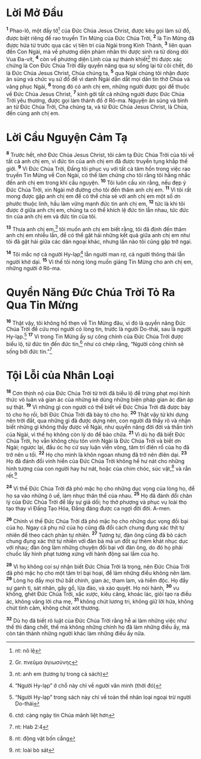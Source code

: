 # Lời Mở Đầu

<sup><b>1</b></sup> Phao-lô, một đầy tớ[^1-37d027a5-9f21-40fc-b454-ddd4325d1de2] của Đức Chúa Jesus Christ, được kêu gọi làm sứ đồ, được biệt riêng để rao truyền Tin Mừng của Đức Chúa Trời, <sup><b>2</b></sup> là Tin Mừng đã được hứa từ trước qua các vị tiên tri của Ngài trong Kinh Thánh, <sup><b>3</b></sup> liên quan đến Con Ngài, mà về phương diện phàm nhân thì được sinh ra từ dòng dõi Vua Đa-vít, <sup><b>4</b></sup> còn về phương diện Linh của sự thánh khiết[^2-37d027a5-9f21-40fc-b454-ddd4325d1de2] thì được xác chứng là Con Đức Chúa Trời đầy quyền năng qua sự sống lại từ cõi chết, đó là Đức Chúa Jesus Christ, Chúa chúng ta, <sup><b>5</b></sup> qua Ngài chúng tôi nhận được ân sủng và chức vụ sứ đồ để vì danh Ngài dẫn dắt mọi dân tin thờ Chúa và vâng phục Ngài, <sup><b>6</b></sup> trong đó có anh chị em, những người được gọi để thuộc về Đức Chúa Jesus Christ, <sup><b>7</b></sup> kính gởi tất cả những người được Đức Chúa Trời yêu thương, được gọi làm thánh đồ ở Rô-ma. Nguyện ân sủng và bình an từ Đức Chúa Trời, Cha chúng ta, và từ Đức Chúa Jesus Christ, là Chúa, đến cùng anh chị em.

# Lời Cầu Nguyện Cảm Tạ

<sup><b>8</b></sup> Trước hết, nhờ Đức Chúa Jesus Christ, tôi cảm tạ Đức Chúa Trời của tôi về tất cả anh chị em, vì đức tin của anh chị em đã được truyền tụng khắp thế giới. <sup><b>9</b></sup> Vì Đức Chúa Trời, Đấng tôi phục vụ với tất cả tâm hồn trong việc rao truyền Tin Mừng về Con Ngài, có thể làm chứng cho tôi rằng tôi hằng nhắc đến anh chị em trong khi cầu nguyện. <sup><b>10</b></sup> Tôi luôn cầu xin rằng, nếu đẹp ý Đức Chúa Trời, xin Ngài mở đường cho tôi đến thăm anh chị em. <sup><b>11</b></sup> Vì tôi rất mong được gặp anh chị em để có thể chia sẻ với anh chị em một số ơn phước thuộc linh, hầu làm vững mạnh đức tin anh chị em, <sup><b>12</b></sup> tức là khi tôi được ở giữa anh chị em, chúng ta có thể khích lệ đức tin lẫn nhau, tức đức tin của anh chị em và đức tin của tôi.

<sup><b>13</b></sup> Thưa anh chị em,[^3-37d027a5-9f21-40fc-b454-ddd4325d1de2] tôi muốn anh chị em biết rằng, tôi đã định đến thăm anh chị em nhiều lần, để có thể gặt hái những kết quả giữa anh chị em như tôi đã gặt hái giữa các dân ngoại khác, nhưng lần nào tôi cũng gặp trở ngại.

<sup><b>14</b></sup> Tôi mắc nợ cả người Hy-lạp[^4-37d027a5-9f21-40fc-b454-ddd4325d1de2] lẫn người man rợ, cả người thông thái lẫn người khờ dại. <sup><b>15</b></sup> Vì thế tôi nóng lòng muốn giảng Tin Mừng cho anh chị em, những người ở Rô-ma.

# Quyền Năng Đức Chúa Trời Tỏ Ra Qua Tin Mừng

<sup><b>16</b></sup> Thật vậy, tôi không hổ thẹn về Tin Mừng đâu, vì đó là quyền năng Đức Chúa Trời để cứu mọi người có lòng tin, trước là người Do-thái, sau là người Hy-lạp.[^5-37d027a5-9f21-40fc-b454-ddd4325d1de2] <sup><b>17</b></sup> Vì trong Tin Mừng ấy sự công chính của Đức Chúa Trời được biểu lộ, từ đức tin đến đức tin,[^6-37d027a5-9f21-40fc-b454-ddd4325d1de2] như có chép rằng, “Người công chính sẽ sống bởi đức tin.”[^7-37d027a5-9f21-40fc-b454-ddd4325d1de2]

# Tội Lỗi của Nhân Loại

<sup><b>18</b></sup> Cơn thịnh nộ của Đức Chúa Trời từ trời đã biểu lộ để trừng phạt mọi hình thức vô luân và gian ác của những kẻ dùng những biện pháp gian ác đàn áp sự thật. <sup><b>19</b></sup> Vì những gì con người có thể biết về Đức Chúa Trời đã được bày tỏ cho họ rồi, bởi Đức Chúa Trời đã bày tỏ cho họ. <sup><b>20</b></sup> Thật vậy từ khi dựng nên trời đất, qua những gì đã được dựng nên, con người đã thấy rõ và nhận biết những gì không thấy được về Ngài, như quyền năng đời đời và thần tính của Ngài, vì thế họ không còn lý do để bào chữa. <sup><b>21</b></sup> Vì dù họ đã biết Đức Chúa Trời, họ vẫn không chịu tôn vinh Ngài là Đức Chúa Trời và biết ơn Ngài; ngược lại, đầu óc họ cứ suy luận viển vông, tâm trí điên rồ của họ đã trở nên u tối. <sup><b>22</b></sup> Họ cho mình là khôn ngoan nhưng đã trở nên điên dại. <sup><b>23</b></sup> Họ đã đánh đổi vinh hiển của Đức Chúa Trời không hề hư nát cho những hình tượng của con người hay hư nát, hoặc của chim chóc, súc vật,[^8-37d027a5-9f21-40fc-b454-ddd4325d1de2] và rắn rết.[^9-37d027a5-9f21-40fc-b454-ddd4325d1de2]

<sup><b>24</b></sup> Vì thế Đức Chúa Trời đã phó mặc họ cho những dục vọng của lòng họ, để họ sa vào những ô uế, làm nhục thân thể của nhau. <sup><b>25</b></sup> Họ đã đánh đổi chân lý của Đức Chúa Trời để lấy sự giả dối; họ thờ phượng và phục vụ loài thọ tạo thay vì Đấng Tạo Hóa, Đấng đáng được ca ngợi đời đời. A-men.

<sup><b>26</b></sup> Chính vì thế Đức Chúa Trời đã phó mặc họ cho những dục vọng đồi bại của họ. Ngay cả phụ nữ của họ cũng đã đổi cách chung đụng xác thịt tự nhiên để theo cách phản tự nhiên. <sup><b>27</b></sup> Tương tự, đàn ông cũng đã bỏ cách chung đụng xác thịt tự nhiên với đàn bà mà un đốt sự thèm khát nhục dục với nhau; đàn ông làm những chuyện đồi bại với đàn ông, do đó họ phải chuốc lấy hình phạt tương xứng với hành động sai lầm của họ.

<sup><b>28</b></sup> Vì họ không coi sự nhận biết Đức Chúa Trời là trọng, nên Đức Chúa Trời đã phó mặc họ cho một tâm trí bại hoại, để làm những điều không nên làm. <sup><b>29</b></sup> Lòng họ đầy mọi thứ bất chính, gian ác, tham lam, và hiểm độc. Họ đầy sự ganh tị, sát nhân, gây gổ, lừa đảo, và xảo quyệt. Họ nói hành, <sup><b>30</b></sup> vu khống, ghét Đức Chúa Trời, xấc xược, kiêu căng, khoác lác, giỏi tạo ra điều ác, không vâng lời cha mẹ, <sup><b>31</b></sup> không chút lương tri, không giữ lời hứa, không chút tình cảm, không chút xót thương.

<sup><b>32</b></sup> Dù họ đã biết rõ luật của Đức Chúa Trời rằng hễ ai làm những việc như thế thì đáng chết, thế mà không những chính họ đã làm những điều ấy, mà còn tán thành những người khác làm những điều ấy nữa.

[^1-37d027a5-9f21-40fc-b454-ddd4325d1de2]: nt: nô lệ

[^2-37d027a5-9f21-40fc-b454-ddd4325d1de2]: Gr. πνεῦμα ἁγιωσύνης

[^3-37d027a5-9f21-40fc-b454-ddd4325d1de2]: nt: anh em (tương tự trong cả sách)

[^4-37d027a5-9f21-40fc-b454-ddd4325d1de2]: “Người Hy-lạp” ở chỗ này chỉ về người văn minh (thời đó)

[^5-37d027a5-9f21-40fc-b454-ddd4325d1de2]: “Người Hy-lạp” trong sách này chỉ về toàn thể nhân loại ngoại trừ người Do-thái

[^6-37d027a5-9f21-40fc-b454-ddd4325d1de2]: ctd: càng ngày tin Chúa mãnh liệt hơn

[^7-37d027a5-9f21-40fc-b454-ddd4325d1de2]: nt: Hab 2:4

[^8-37d027a5-9f21-40fc-b454-ddd4325d1de2]: nt: động vật bốn cẳng

[^9-37d027a5-9f21-40fc-b454-ddd4325d1de2]: nt: loài bò sát
